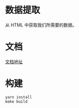 # 数据提取

从 HTML 中获取我们所需要的数据。

# 文档

[文档地址](https://oss.qiyutech.tech/seo/extract/index.html)

# 构建

```shell
yarn install
make build
```
